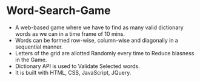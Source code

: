 # Word-Search-Game

- A web-based game where we have to find as many valid dictionary words as we can in a time frame of 10 mins.
- Words can be formed row-wise, column-wise and diagonally in a sequential manner.
- Letters of the grid are allotted Randomly every time to Reduce biasness in the Game.
- Dictionary API is used to Validate Selected words.
- It is built with HTML, CSS, JavaScript, JQuery.
